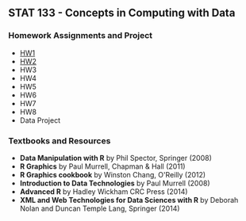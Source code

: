 ## STAT 133 - Concepts in Computing with Data


### Homework Assignments and Project

- [HW1](https://github.com/gastonstat/stat133/tree/master/HW1)
- [HW2](https://github.com/gastonstat/stat133/tree/master/HW2)
- HW3
- HW4
- HW5
- HW6
- HW7
- HW8
- Data Project


### Textbooks and Resources

- __Data Manipulation with R__ by Phil Spector, Springer (2008)
- __R Graphics__ by Paul Murrell, Chapman & Hall (2011)
- __R Graphics cookbook__ by Winston Chang, O'Reilly (2012)
- __Introduction to Data Technologies__ by Paul Murrell (2008)
- __Advanced R__ by Hadley Wickham CRC Press (2014)
- __XML and Web Technologies for Data Sciences with R__ by Deborah Nolan and Duncan Temple Lang, Springer (2014)
 
 
